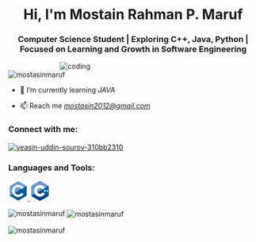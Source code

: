 <h1 align="center">Hi, I'm Mostain Rahman P. Maruf</h1>
<h3 align="center">Computer Science Student | Exploring C++, Java, Python | Focused on Learning and Growth in Software Engineering</h3>

<img align="right" alt="coding" width="400" src="https://user-images.githubusercontent.com/74038190/212749447-bfb7e725-6987-49d9-ae85-2015e3e7cc41.gif">

<p align="left"> <img src="https://komarev.com/ghpvc/?username=mostasinmaruf&label=Profile%20views&color=0e75b6&style=flat" alt="mostasinmaruf" /> </p>

- 🌱 I’m currently learning *JAVA*

- 📫 Reach me *mostasin2012@gmail.com*

<h3 align="left">Connect with me:</h3>
<p align="left">
<a href="https://www.linkedin.com/in/mostasinmaruf/" target="blank"><img align="center" src="https://raw.githubusercontent.com/rahuldkjain/github-profile-readme-generator/master/src/images/icons/Social/linked-in-alt.svg" alt="yeasin-uddin-sourov-310bb2310" height="30" width="40" /></a>
</p>

<h3 align="left">Languages and Tools:</h3>
<p align="left"> <a href="https://www.cprogramming.com/" target="_blank" rel="noreferrer"> <img src="https://raw.githubusercontent.com/devicons/devicon/master/icons/c/c-original.svg" alt="c" width="40" height="40"/> </a> <a href="https://www.w3schools.com/cpp/" target="_blank" rel="noreferrer"> <img src="https://raw.githubusercontent.com/devicons/devicon/master/icons/cplusplus/cplusplus-original.svg" alt="cplusplus" width="40" height="40"/> </a> </p>

<p><img align="left" src="https://github-readme-stats.vercel.app/api/top-langs?username=mostasinmaruf&show_icons=true&locale=en&layout=compact" alt="mostasinmaruf" /></p>

<p>&nbsp;<img align="center" src="https://github-readme-stats.vercel.app/api?username=mostasinmaruf&show_icons=true&locale=en" alt="mostasinmaruf" /></p>

<p><img align="center" src="https://github-readme-streak-stats.herokuapp.com/?user=mostasinmaruf&" alt="mostasinmaruf" /></p>
